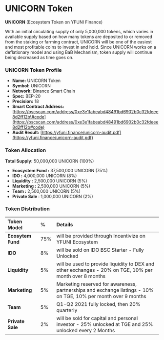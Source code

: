 # UNICORN Token

**UNICORN** \(Ecosystem Token on YFUNI Finance\) 

With an initial circulating supply of only 5,000,000 tokens, which varies in available supply based on how many tokens are deposited to or removed from the staking or farming contract, UNICORN will be one of the easiest and most profitable coins to invest in and hold. Since UNICORN works on a deflationary model and using BaB Mechanism, token supply will continue being decreased as time goes on.

### UNICORN Token Profile

* **Name:** UNICORN Token
* **Symbol:** UNICORN
* **Network:** Binance Smart Chain
* **Spec:** BEP-20
* **Precision:** 18
* **Smart Contract Address:** [https://bscscan.com/address/0xe3e1fabeabd48491bd6902b0c32fdeee8d2ff12b\#code](https://bscscan.com/address/0xe3e1fabeabd48491bd6902b0c32fdeee8d2ff12b#code)
* **Audit Result:** [https://yfuni.finance/unicorn-audit.pdf](https://yfuni.finance/unicorn-audit.pdf)

### Token Allocation

**Total Supply:** 50,000,000 UNICORN \(100%\) 

* **Ecosystem Fund :** 37,500,000 UNICORN \(75%\)
* **IDO :** 4,000,000 UNICORN \(8%\)
* **Liquidity :** 2,500,000 UNICORN \(5%\)
* **Marketing :** 2,500,000 UNICORN \(5%\)
* **Team :** 2,500,000 UNICORN \(5%\)
* **Private Sale** : 1,000,000 UNICORN \(2%\)

### Token Distribution

| Token Model | % | Details |
| :--- | :--- | :--- |
| **Ecosytem Fund** | 75% | will be provided through Incentivize on YFUNI Ecosystem |
| **IDO** | 8% | will be sold on IDO BSC Starter - Fully Unlocked |
| **Liquidity** | 5% | will be used to provide liquidity to DEX and other exchanges - 20% on TGE, 10% per month over 8 months |
| **Marketing** | 5% | Marketing reserved for awareness, partnerships and exchange listings - 10% on TGE, 10% per month over 9 months |
| **Team** | 5% | Q1-Q2 2021 fully locked,  then 20% quarterly |
| **Private Sale** | 2% | will be sold for capital and personal investor - 25% unlocked at TGE and 25% unlocked every 2 Months |

## 

